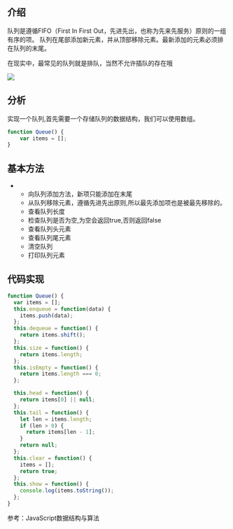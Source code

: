 ## 介绍

队列是遵循FIFO（First In First Out，先进先出，也称为先来先服务）原则的一组有序的项。 队列在尾部添加新元素，并从顶部移除元素。最新添加的元素必须排在队列的末尾。

在现实中，最常见的队列就是排队，当然不允许插队的存在哦

![](https://p3-juejin.byteimg.com/tos-cn-i-k3u1fbpfcp/8ebf52e8cdb540d39202567276c180c3~tplv-k3u1fbpfcp-zoom-1.image)

##

## 分析

实现一个队列,首先需要一个存储队列的数据结构，我们可以使用数组。

```js
function Queue() {
	var items = [];
}
```

## 基本方法

-   -   向队列添加方法，新项只能添加在末尾
    -   从队列移除元素，遵循先进先出原则,所以最先添加项也是被最先移除的。
    -   查看队列长度
    -   检查队列是否为空,为空会返回true,否则返回false
    -   查看队列头元素
    -   查看队列尾元素
    -   清空队列
    -   打印队列元素

## 代码实现

```js
function Queue() {
  var items = [];
  this.enqueue = function(data) {
    items.push(data);
  };
  this.dequeue = function() {
    return items.shift();
  };
  this.size = function() {
    return items.length;
  };
  this.isEmpty = function() {
    return items.length === 0;
  };

  this.head = function() {
    return items[0] || null;
  };
  this.tail = function() {
    let len = items.length;
    if (len > 0) {
      return items[len - 1];
    }
    return null;
  };
  this.clear = function() {
    items = [];
    return true;
  };
  this.show = function() {
    console.log(items.toString());
  };
}
```

参考：JavaScript数据结构与算法
